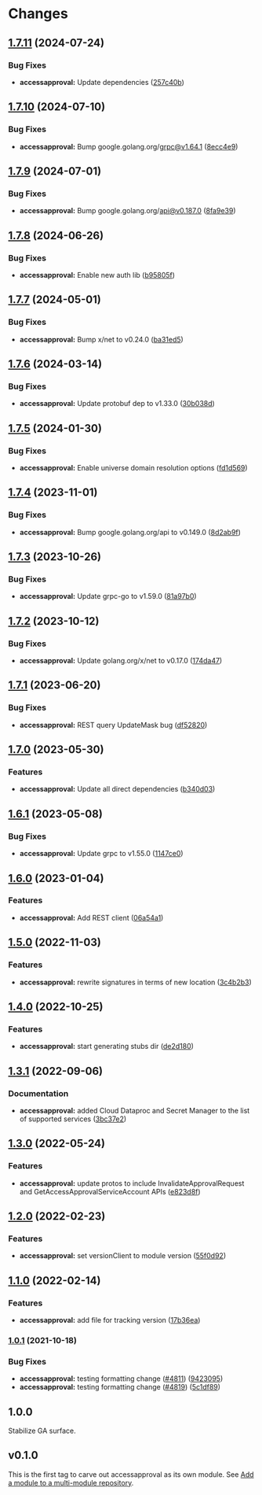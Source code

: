 # Changes

## [1.7.11](https://github.com/googleapis/google-cloud-go/compare/accessapproval/v1.7.10...accessapproval/v1.7.11) (2024-07-24)


### Bug Fixes

* **accessapproval:** Update dependencies ([257c40b](https://github.com/googleapis/google-cloud-go/commit/257c40bd6d7e59730017cf32bda8823d7a232758))

## [1.7.10](https://github.com/googleapis/google-cloud-go/compare/accessapproval/v1.7.9...accessapproval/v1.7.10) (2024-07-10)


### Bug Fixes

* **accessapproval:** Bump google.golang.org/grpc@v1.64.1 ([8ecc4e9](https://github.com/googleapis/google-cloud-go/commit/8ecc4e9622e5bbe9b90384d5848ab816027226c5))

## [1.7.9](https://github.com/googleapis/google-cloud-go/compare/accessapproval/v1.7.8...accessapproval/v1.7.9) (2024-07-01)


### Bug Fixes

* **accessapproval:** Bump google.golang.org/api@v0.187.0 ([8fa9e39](https://github.com/googleapis/google-cloud-go/commit/8fa9e398e512fd8533fd49060371e61b5725a85b))

## [1.7.8](https://github.com/googleapis/google-cloud-go/compare/accessapproval/v1.7.7...accessapproval/v1.7.8) (2024-06-26)


### Bug Fixes

* **accessapproval:** Enable new auth lib ([b95805f](https://github.com/googleapis/google-cloud-go/commit/b95805f4c87d3e8d10ea23bd7a2d68d7a4157568))

## [1.7.7](https://github.com/googleapis/google-cloud-go/compare/accessapproval/v1.7.6...accessapproval/v1.7.7) (2024-05-01)


### Bug Fixes

* **accessapproval:** Bump x/net to v0.24.0 ([ba31ed5](https://github.com/googleapis/google-cloud-go/commit/ba31ed5fda2c9664f2e1cf972469295e63deb5b4))

## [1.7.6](https://github.com/googleapis/google-cloud-go/compare/accessapproval/v1.7.5...accessapproval/v1.7.6) (2024-03-14)


### Bug Fixes

* **accessapproval:** Update protobuf dep to v1.33.0 ([30b038d](https://github.com/googleapis/google-cloud-go/commit/30b038d8cac0b8cd5dd4761c87f3f298760dd33a))

## [1.7.5](https://github.com/googleapis/google-cloud-go/compare/accessapproval/v1.7.4...accessapproval/v1.7.5) (2024-01-30)


### Bug Fixes

* **accessapproval:** Enable universe domain resolution options ([fd1d569](https://github.com/googleapis/google-cloud-go/commit/fd1d56930fa8a747be35a224611f4797b8aeb698))

## [1.7.4](https://github.com/googleapis/google-cloud-go/compare/accessapproval/v1.7.3...accessapproval/v1.7.4) (2023-11-01)


### Bug Fixes

* **accessapproval:** Bump google.golang.org/api to v0.149.0 ([8d2ab9f](https://github.com/googleapis/google-cloud-go/commit/8d2ab9f320a86c1c0fab90513fc05861561d0880))

## [1.7.3](https://github.com/googleapis/google-cloud-go/compare/accessapproval/v1.7.2...accessapproval/v1.7.3) (2023-10-26)


### Bug Fixes

* **accessapproval:** Update grpc-go to v1.59.0 ([81a97b0](https://github.com/googleapis/google-cloud-go/commit/81a97b06cb28b25432e4ece595c55a9857e960b7))

## [1.7.2](https://github.com/googleapis/google-cloud-go/compare/accessapproval/v1.7.1...accessapproval/v1.7.2) (2023-10-12)


### Bug Fixes

* **accessapproval:** Update golang.org/x/net to v0.17.0 ([174da47](https://github.com/googleapis/google-cloud-go/commit/174da47254fefb12921bbfc65b7829a453af6f5d))

## [1.7.1](https://github.com/googleapis/google-cloud-go/compare/accessapproval-v1.7.0...accessapproval/v1.7.1) (2023-06-20)


### Bug Fixes

* **accessapproval:** REST query UpdateMask bug ([df52820](https://github.com/googleapis/google-cloud-go/commit/df52820b0e7721954809a8aa8700b93c5662dc9b))

## [1.7.0](https://github.com/googleapis/google-cloud-go/compare/accessapproval/v1.6.1...accessapproval/v1.7.0) (2023-05-30)


### Features

* **accessapproval:** Update all direct dependencies ([b340d03](https://github.com/googleapis/google-cloud-go/commit/b340d030f2b52a4ce48846ce63984b28583abde6))

## [1.6.1](https://github.com/googleapis/google-cloud-go/compare/accessapproval/v1.6.0...accessapproval/v1.6.1) (2023-05-08)


### Bug Fixes

* **accessapproval:** Update grpc to v1.55.0 ([1147ce0](https://github.com/googleapis/google-cloud-go/commit/1147ce02a990276ca4f8ab7a1ab65c14da4450ef))

## [1.6.0](https://github.com/googleapis/google-cloud-go/compare/accessapproval/v1.5.0...accessapproval/v1.6.0) (2023-01-04)


### Features

* **accessapproval:** Add REST client ([06a54a1](https://github.com/googleapis/google-cloud-go/commit/06a54a16a5866cce966547c51e203b9e09a25bc0))

## [1.5.0](https://github.com/googleapis/google-cloud-go/compare/accessapproval/v1.4.0...accessapproval/v1.5.0) (2022-11-03)


### Features

* **accessapproval:** rewrite signatures in terms of new location ([3c4b2b3](https://github.com/googleapis/google-cloud-go/commit/3c4b2b34565795537aac1661e6af2442437e34ad))

## [1.4.0](https://github.com/googleapis/google-cloud-go/compare/accessapproval/v1.3.1...accessapproval/v1.4.0) (2022-10-25)


### Features

* **accessapproval:** start generating stubs dir ([de2d180](https://github.com/googleapis/google-cloud-go/commit/de2d18066dc613b72f6f8db93ca60146dabcfdcc))

## [1.3.1](https://github.com/googleapis/google-cloud-go/compare/accessapproval/v1.3.0...accessapproval/v1.3.1) (2022-09-06)


### Documentation

* **accessapproval:** added Cloud Dataproc and Secret Manager to the list of supported services ([3bc37e2](https://github.com/googleapis/google-cloud-go/commit/3bc37e28626df5f7ec37b00c0c2f0bfb91c30495))

## [1.3.0](https://github.com/googleapis/google-cloud-go/compare/accessapproval/v1.2.0...accessapproval/v1.3.0) (2022-05-24)


### Features

* **accessapproval:** update protos to include InvalidateApprovalRequest and GetAccessApprovalServiceAccount APIs ([e823d8f](https://github.com/googleapis/google-cloud-go/commit/e823d8fdc5daffc92b2ca4f615a3a324d60c0ed4))

## [1.2.0](https://github.com/googleapis/google-cloud-go/compare/accessapproval/v1.1.0...accessapproval/v1.2.0) (2022-02-23)


### Features

* **accessapproval:** set versionClient to module version ([55f0d92](https://github.com/googleapis/google-cloud-go/commit/55f0d92bf112f14b024b4ab0076c9875a17423c9))

## [1.1.0](https://github.com/googleapis/google-cloud-go/compare/accessapproval/v1.0.1...accessapproval/v1.1.0) (2022-02-14)


### Features

* **accessapproval:** add file for tracking version ([17b36ea](https://github.com/googleapis/google-cloud-go/commit/17b36ead42a96b1a01105122074e65164357519e))

### [1.0.1](https://www.github.com/googleapis/google-cloud-go/compare/accessapproval/v1.0.0...accessapproval/v1.0.1) (2021-10-18)


### Bug Fixes

* **accessapproval:** testing formatting change ([#4811](https://www.github.com/googleapis/google-cloud-go/issues/4811)) ([9423095](https://www.github.com/googleapis/google-cloud-go/commit/942309522c7d12463bfe9d30fddbea5c8dcf0aec))
* **accessapproval:** testing formatting change ([#4819](https://www.github.com/googleapis/google-cloud-go/issues/4819)) ([5c1df89](https://www.github.com/googleapis/google-cloud-go/commit/5c1df8940048dbee7cac2d238892818993776bfe))

## 1.0.0

Stabilize GA surface.

## v0.1.0

This is the first tag to carve out accessapproval as its own module. See
[Add a module to a multi-module repository](https://github.com/golang/go/wiki/Modules#is-it-possible-to-add-a-module-to-a-multi-module-repository).
